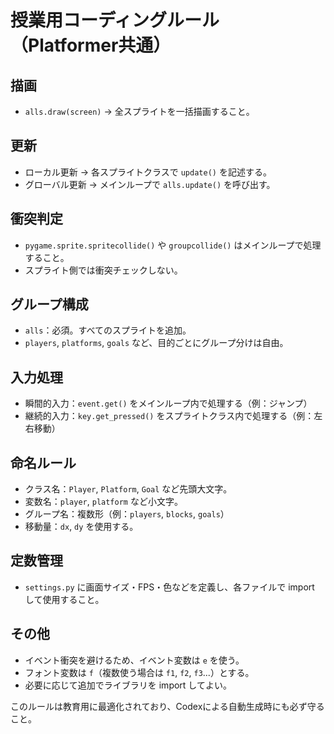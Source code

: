 # 授業用コーディングルール（Platformer共通）

## 描画

* `alls.draw(screen)` → 全スプライトを一括描画すること。

## 更新

* ローカル更新 → 各スプライトクラスで `update()` を記述する。
* グローバル更新 → メインループで `alls.update()` を呼び出す。

## 衝突判定

* `pygame.sprite.spritecollide()` や `groupcollide()` はメインループで処理すること。
* スプライト側では衝突チェックしない。

## グループ構成

* `alls`：必須。すべてのスプライトを追加。
* `players`, `platforms`, `goals` など、目的ごとにグループ分けは自由。

## 入力処理

* 瞬間的入力：`event.get()` をメインループ内で処理する（例：ジャンプ）
* 継続的入力：`key.get_pressed()` をスプライトクラス内で処理する（例：左右移動）

## 命名ルール

* クラス名：`Player`, `Platform`, `Goal` など先頭大文字。
* 変数名：`player`, `platform` など小文字。
* グループ名：複数形（例：`players`, `blocks`, `goals`）
* 移動量：`dx`, `dy` を使用する。

## 定数管理

* `settings.py` に画面サイズ・FPS・色などを定義し、各ファイルで import して使用すること。

## その他

* イベント衝突を避けるため、イベント変数は `e` を使う。
* フォント変数は `f`（複数使う場合は `f1`, `f2`, `f3`...）とする。
* 必要に応じて追加でライブラリを import してよい。

このルールは教育用に最適化されており、Codexによる自動生成時にも必ず守ること。
